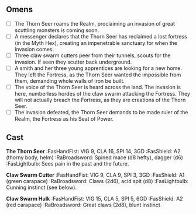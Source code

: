 ## Omens
- [ ] The Thorn Seer roams the Realm, proclaiming an invasion of great scuttling monsters is coming soon.
- [ ] A messenger declares that the Thorn Seer has reclaimed a lost fortress (in the Myth Hex), creating an impenetrable sanctuary for when the invasion comes.
- [ ] Three claw swarm cutters peer from their tunnels, scouts for the invasion. If seen they scutter back underground.
- [ ] A smith and her three young apprentices are looking for a new home. They left the Fortress, as the Thorn Seer wanted the impossible from them, demanding whole walls of iron be built. 
- [ ] The voice of the Thorn Seer is heard across the land. The invasion is here, numberless hordes of the claw swarm attacking the Fortress. They will not actually breach the Fortress, as they are creations of the Thorn Seer.
- [ ] The invasion defeated, the Thorn Seer demands to be made ruler of the Realm, the Fortress as his Seat of Power.
## Cast
**The Thorn Seer**
:FasHandFist: VIG 9, CLA 16, SPI 14, 3GD
:FasShield: A2 (thorny body, helm)
:RaBroadsword: Spined mace (d8 hefty), dagger (d6)
:FasLightbulb: Sees pain in the past and the future.

**Claw Swarm Cutter**
:FasHandFist: VIG 9, CLA 9, SPI 3, 3GD
:FasShield: A1 (green carapace)
:RaBroadsword: Claws (2d6), acid spit (d8)
:FasLightbulb: Cunning instinct (see below).

**Claw Swarm Hulk**
:FasHandFist: VIG 15, CLA 5, SPI 5, 6GD
:FasShield: A2 (red carapace)
:RaBroadsword: Great claws (2d8), blunt instinct